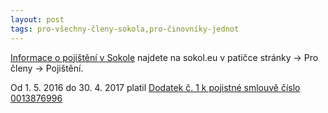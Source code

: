 ```yaml
---
layout: post
tags: pro-všechny-členy-sokola,pro-činovníky-jednot
---
```


[Informace o pojištění v Sokole](http://sokol.eu/obsah/5456/pojisteni) najdete na sokol.eu v patičce stránky → Pro členy → Pojištění.

Od 1. 5. 2016 do 30. 4. 2017 platil [Dodatek č. 1 k pojistné smlouvě číslo 0013876996](https://drive.google.com/open?id=0B0w6gDorCVUkejR5bnFMRk1jZ1pxMWIydjVDRmVDR3FwalRZ)